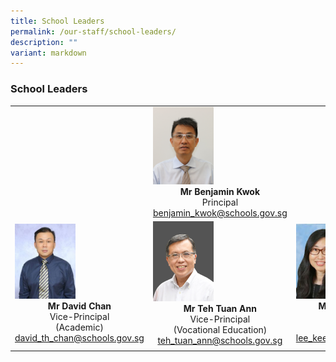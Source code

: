 ```yaml
---
title: School Leaders
permalink: /our-staff/school-leaders/
description: ""
variant: markdown
---
```

### School Leaders

|  |  |  |
|---|---|---|
|  | <img src="/images/benjamin_kwok.jpg" style="width:45%"><center><b>Mr Benjamin Kwok</b><br>Principal<br>benjamin_kwok@schools.gov.sg</center> |  |
| <img src="/images/vp.jpg" style="width:47%"><center><b>Mr David Chan</b><br>Vice-Principal<br>(Academic)<br>david_th_chan@schools.gov.sg</center> | <img src="/images/sl1.png" style="width:45%"><center><b>Mr Teh Tuan Ann </b><br>Vice-Principal<br>(Vocational Education)<br>teh_tuan_ann@schools.gov.sg</center> | <img src="/images/vp2.jpg" style="width:40%"><center><b>Mdm Lee Kee Meng</b><br>Vice-Principal<br>(Administration)<br>lee_kee_meng@schools.gov.sg</center>|
|  |  |  |